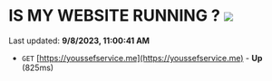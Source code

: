 # IS MY WEBSITE RUNNING ? [![](https://img.shields.io/static/v1?label=Sponsor&message=%E2%9D%A4&logo=GitHub&color=%23fe8e86)](https://github.com/sponsors/<username>)

Last updated: **9/8/2023, 11:00:41 AM**

- `GET` [https://youssefservice.me](https://youssefservice.me) - **Up** (825ms)
